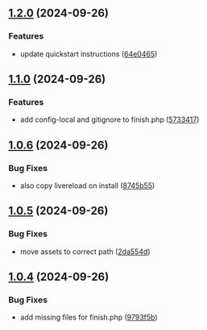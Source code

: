 ## [1.2.0](https://github.com/baumrock/site-rockfrontend/compare/v1.1.0...v1.2.0) (2024-09-26)


### Features

* update quickstart instructions ([64e0465](https://github.com/baumrock/site-rockfrontend/commit/64e046583c9977a73a6aa411de9256471da4540d))

## [1.1.0](https://github.com/baumrock/site-rockfrontend/compare/v1.0.6...v1.1.0) (2024-09-26)


### Features

* add config-local and gitignore to finish.php ([5733417](https://github.com/baumrock/site-rockfrontend/commit/5733417e27b8353f93bbaeadde5f5deb9712b9a7))

## [1.0.6](https://github.com/baumrock/site-rockfrontend/compare/v1.0.5...v1.0.6) (2024-09-26)


### Bug Fixes

* also copy livereload on install ([8745b55](https://github.com/baumrock/site-rockfrontend/commit/8745b55c2c2b39fe317723203ff5592b5c9527c4))

## [1.0.5](https://github.com/baumrock/site-rockfrontend/compare/v1.0.4...v1.0.5) (2024-09-26)


### Bug Fixes

* move assets to correct path ([2da554d](https://github.com/baumrock/site-rockfrontend/commit/2da554decee1fc5127670d149bb24ef2237aef93))

## [1.0.4](https://github.com/baumrock/site-rockfrontend/compare/v1.0.3...v1.0.4) (2024-09-26)


### Bug Fixes

* add missing files for finish.php ([9793f5b](https://github.com/baumrock/site-rockfrontend/commit/9793f5bf51374467593b7e7a2af59a3247b4547e))

